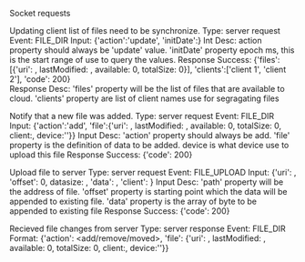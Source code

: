 Socket requests

Updating client list of files need to be synchronize.
Type: server request
Event: FILE_DIR
Input: {'action':'update', 'initDate':<ms since epoch>}
Int Desc: action property should always be 'update' value. 'initDate' property epoch ms, this is the start range of use to query the values.
Response Success: {'files': [{'uri': <path>, lastModified: <ms epoch>, available: 0, totalSize: 0}], 'clients':['client 1', 'client 2'], 'code': 200}  
Response Desc: 'files' property will be the list of files that are available to cloud. 'clients' property are list of client names use for segragating files

Notify that a new file was added.
Type: server request
Event: FILE_DIR
Input: {'action':'add', 'file':{'uri': <path>, lastModified: <ms epoch>, available: 0, totalSize: 0, client:<client folder>, device:''}}
Input Desc: 'action' property should always be add. 'file' property is the definition of data to be added. device is what device use to upload this file
Response Success: {'code': 200}

Upload file to server
Type: server request
Event: FILE_UPLOAD
Input: {'uri': <file path>, 'offset': 0, datasize: <bufferlength>, 'data': <hexadecimal>, 'client': <client folder>}
Input Desc: 'path' property will be the address of file. 'offset' property is starting point which the data will be appended to existing file. 'data' property is the array of byte to be appended to existing file
Response Success: {'code': 200}

Recieved file changes from server
Type: server response
Event: FILE_DIR
Format: {'action': <add/remove/moved>, 'file': {'uri': <path>, lastModified: <ms epoch>, available: 0, totalSize: 0, client:<client folder>, device:''}}